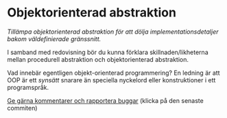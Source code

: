 # Objektorienterad abstraktion

_Tillämpa objektorienterad abstraktion för att dölja implementationsdetaljer bakom väldefinierade gränssnitt._

I samband med redovisning bör du kunna förklara
skillnaden/likheterna mellan procedurell abstraktion och
objektorienterad abstraktion.

Vad innebär egentligen objekt-orienterad programmering? En ledning
är att OOP är ett *synsätt* snarare än speciella nyckelord eller
konstruktioner i ett programspråk.

[Ge gärna kommentarer och rapportera buggar](https://github.com/IOOPM-UU/achievements/commits/master/A2.md) (klicka på den senaste commiten)
